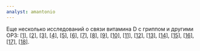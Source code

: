 ```yaml
---
analyst: amantonio
---
```


Eще несколько исследований о связи витамина D с гриппом и другими ОРЗ: [[1]](https://www.ncbi.nlm.nih.gov/pubmed/25283480), [[2]](https://www.ncbi.nlm.nih.gov/pubmed/21036090), [[3]](https://www.ncbi.nlm.nih.gov/pubmed/21736791), [[4]](https://www.ncbi.nlm.nih.gov/pubmed/25581743), [[5]](https://www.ncbi.nlm.nih.gov/pubmed/25282565), [[6]](https://www.ncbi.nlm.nih.gov/pubmed/28202713), [[7]](https://www.ncbi.nlm.nih.gov/pubmed/28078341), [[8]](https://www.ncbi.nlm.nih.gov/pubmed/24859820), [[9]](https://www.ncbi.nlm.nih.gov/pubmed/19900174), [[10]](https://www.ncbi.nlm.nih.gov/pubmed/21648117), [[11]](https://www.ncbi.nlm.nih.gov/pubmed/19746437), [[12]](https://www.ncbi.nlm.nih.gov/pubmed/15562899), [[13]](https://www.ncbi.nlm.nih.gov/pubmed/28578159), [[14]](https://www.ncbi.nlm.nih.gov/pmc/articles/PMC3447082), [[15]](https://www.ncbi.nlm.nih.gov/pmc/articles/PMC3888147), [[16]](https://www.ncbi.nlm.nih.gov/pmc/articles/PMC5064894), [[17]](https://www.ncbi.nlm.nih.gov/pmc/articles/PMC2870688), [[18]](https://www.ncbi.nlm.nih.gov/pmc/articles/PMC2835877).
